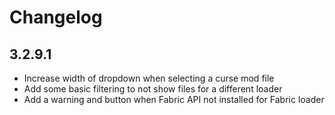 # Changelog

## 3.2.9.1

-   Increase width of dropdown when selecting a curse mod file
-   Add some basic filtering to not show files for a different loader
-   Add a warning and button when Fabric API not installed for Fabric loader
